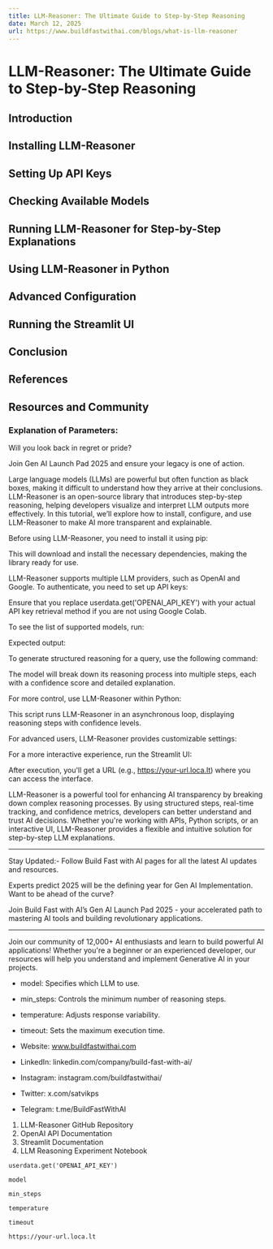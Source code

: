 ```yaml
---
title: LLM-Reasoner: The Ultimate Guide to Step-by-Step Reasoning
date: March 12, 2025
url: https://www.buildfastwithai.com/blogs/what-is-llm-reasoner
---
```


# LLM-Reasoner: The Ultimate Guide to Step-by-Step Reasoning

## Introduction

## Installing LLM-Reasoner

## Setting Up API Keys

## Checking Available Models

## Running LLM-Reasoner for Step-by-Step Explanations

## Using LLM-Reasoner in Python

## Advanced Configuration

## Running the Streamlit UI

## Conclusion

## References

## Resources and Community

### Explanation of Parameters:

Will you look back in regret or pride?

Join Gen AI Launch Pad 2025 and ensure your legacy is one of action.

Large language models (LLMs) are powerful but often function as black boxes, making it difficult to understand how they arrive at their conclusions. LLM-Reasoner is an open-source library that introduces step-by-step reasoning, helping developers visualize and interpret LLM outputs more effectively. In this tutorial, we’ll explore how to install, configure, and use LLM-Reasoner to make AI more transparent and explainable.

Before using LLM-Reasoner, you need to install it using pip:

This will download and install the necessary dependencies, making the library ready for use.

LLM-Reasoner supports multiple LLM providers, such as OpenAI and Google. To authenticate, you need to set up API keys:

Ensure that you replace userdata.get('OPENAI_API_KEY') with your actual API key retrieval method if you are not using Google Colab.

To see the list of supported models, run:

Expected output:

To generate structured reasoning for a query, use the following command:

The model will break down its reasoning process into multiple steps, each with a confidence score and detailed explanation.

For more control, use LLM-Reasoner within Python:

This script runs LLM-Reasoner in an asynchronous loop, displaying reasoning steps with confidence levels.

For advanced users, LLM-Reasoner provides customizable settings:

For a more interactive experience, run the Streamlit UI:

After execution, you'll get a URL (e.g., https://your-url.loca.lt) where you can access the interface.

LLM-Reasoner is a powerful tool for enhancing AI transparency by breaking down complex reasoning processes. By using structured steps, real-time tracking, and confidence metrics, developers can better understand and trust AI decisions. Whether you're working with APIs, Python scripts, or an interactive UI, LLM-Reasoner provides a flexible and intuitive solution for step-by-step LLM explanations.

---------------------------

Stay Updated:- Follow Build Fast with AI pages for all the latest AI updates and resources.

Experts predict 2025 will be the defining year for Gen AI Implementation. Want to be ahead of the curve?

Join Build Fast with AI’s Gen AI Launch Pad 2025 - your accelerated path to mastering AI tools and building revolutionary applications.

---------------------------

Join our community of 12,000+ AI enthusiasts and learn to build powerful AI applications! Whether you're a beginner or an experienced developer, our resources will help you understand and implement Generative AI in your projects.

* model: Specifies which LLM to use.
* min_steps: Controls the minimum number of reasoning steps.
* temperature: Adjusts response variability.
* timeout: Sets the maximum execution time.

* Website: www.buildfastwithai.com
* LinkedIn: linkedin.com/company/build-fast-with-ai/
* Instagram: instagram.com/buildfastwithai/
* Twitter: x.com/satvikps
* Telegram: t.me/BuildFastWithAI

1. LLM-Reasoner GitHub Repository
2. OpenAI API Documentation
3. Streamlit Documentation
4. LLM Reasoning Experiment Notebook

```
userdata.get('OPENAI_API_KEY')
```

```
model
```

```
min_steps
```

```
temperature
```

```
timeout
```

```
https://your-url.loca.lt
```

